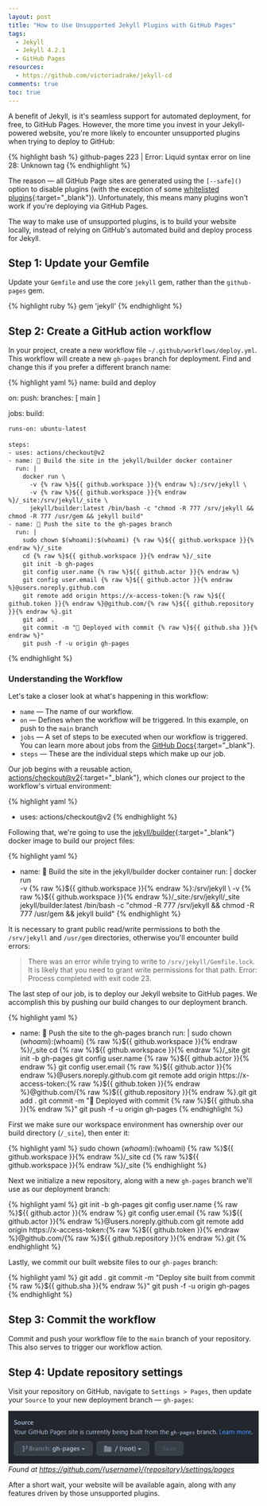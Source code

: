 ```yaml
---
layout: post
title: "How to Use Unsupported Jekyll Plugins with GitHub Pages"
tags:
  - Jekyll
  - Jekyll 4.2.1
  - GitHub Pages
resources:
  - https://github.com/victoriadrake/jekyll-cd
comments: true
toc: true
---
```


A benefit of Jekyll, is it's seamless support for automated deployment, for free, to GitHub Pages. However, the more time you invest in your Jekyll-powered website, you're more likely to encounter unsupported plugins when trying to deploy to GitHub:

{% highlight bash %}
github-pages 223 | Error:  Liquid syntax error on line 28: Unknown tag
{% endhighlight %}

The reason — all GitHub Page sites are generated using the `[--safe]()` option to disable plugins (with the exception of some [whitelisted plugins](https://pages.github.com/versions/){:target="_blank"}). Unfortunately, this means many plugins won't work if you're deploying via GitHub Pages.

The way to make use of unsupported plugins, is to build your website locally, instead of relying on GitHub's automated build and deploy process for Jekyll.

## Step 1: Update your Gemfile

Update your `Gemfile` and use the core `jekyll` gem, rather than the `github-pages` gem.

{% highlight ruby %}
gem 'jekyll'
{% endhighlight %}

## Step 2: Create a GitHub action workflow

In your project, create a new workflow file `~/.github/workflows/deploy.yml`. This workflow will create a new `gh-pages` branch for deployment. Find and change this if you prefer a different branch name:

{% highlight yaml %}
name: build and deploy

on:
  push:
    branches: [ main ]

jobs:
  build:

    runs-on: ubuntu-latest

    steps:
    - uses: actions/checkout@v2
    - name: 🔨 Build the site in the jekyll/builder docker container
      run: |
        docker run \
          -v {% raw %}${{ github.workspace }}{% endraw %}:/srv/jekyll \
          -v {% raw %}${{ github.workspace }}{% endraw %}/_site:/srv/jekyll/_site \
          jekyll/builder:latest /bin/bash -c "chmod -R 777 /srv/jekyll && chmod -R 777 /usr/gem && jekyll build"
    - name: 🧪 Push the site to the gh-pages branch
      run: |
        sudo chown $(whoami):$(whoami) {% raw %}${{ github.workspace }}{% endraw %}/_site
        cd {% raw %}${{ github.workspace }}{% endraw %}/_site
        git init -b gh-pages
        git config user.name {% raw %}${{ github.actor }}{% endraw %}
        git config user.email {% raw %}${{ github.actor }}{% endraw %}@users.noreply.github.com
        git remote add origin https://x-access-token:{% raw %}${{ github.token }}{% endraw %}@github.com/{% raw %}${{ github.repository }}{% endraw %}.git
        git add .
        git commit -m "🧪 Deployed with commit {% raw %}${{ github.sha }}{% endraw %}"
        git push -f -u origin gh-pages
{% endhighlight %}

### Understanding the Workflow

Let's take a closer look at what's happening in this workflow:

- `name` — The name of our workflow.
- `on` — Defines when the workflow will be triggered. In this example, on push to the `main` branch
- `jobs` — A set of steps to be executed when our workflow is triggered. You can learn more about jobs from the [GitHub Docs](https://docs.github.com/en/actions/learn-github-actions/understanding-github-actions#jobs){:target="_blank"}.
- `steps` — These are the individual steps which make up our job. 

Our job begins with a reusable action, [actions/checkout@v2](https://github.com/marketplace/actions/checkout){:target="_blank"}, which clones our project to the workflow's virtual environment:

{% highlight yaml %}
- uses: actions/checkout@v2
{% endhighlight %}

Following that, we're going to use the [jekyll/builder](https://hub.docker.com/r/jekyll/builder){:target="_blank"} docker image to build our project files:

{% highlight yaml %}
- name: 🔨 Build the site in the jekyll/builder docker container
  run: |
    docker run \
    -v {% raw %}${{ github.workspace }}{% endraw %}:/srv/jekyll \
    -v {% raw %}${{ github.workspace }}{% endraw %}/_site:/srv/jekyll/_site \
    jekyll/builder:latest /bin/bash -c "chmod -R 777 /srv/jekyll && chmod -R 777 /usr/gem && jekyll build"
{% endhighlight %}

It is necessary to grant public read/write permissions to both the `/srv/jekyll` and `/usr/gem` directories, otherwise you'll encounter build errors:

> There was an error while trying to write to `/srv/jekyll/Gemfile.lock`. It is
> likely that you need to grant write permissions for that path.
> Error: Process completed with exit code 23.

The last step of our job, is to deploy our Jekyll website to GitHub pages. We accomplish this by pushing our build changes to our deployment branch.

{% highlight yaml %}
- name: 🧪 Push the site to the gh-pages branch
  run: |
    sudo chown $(whoami):$(whoami) {% raw %}${{ github.workspace }}{% endraw %}/_site
    cd {% raw %}${{ github.workspace }}{% endraw %}/_site
    git init -b gh-pages
    git config user.name {% raw %}${{ github.actor }}{% endraw %}
    git config user.email {% raw %}${{ github.actor }}{% endraw %}@users.noreply.github.com
    git remote add origin https://x-access-token:{% raw %}${{ github.token }}{% endraw %}@github.com/{% raw %}${{ github.repository }}{% endraw %}.git
    git add .
    git commit -m "🧪 Deployed with commit {% raw %}${{ github.sha }}{% endraw %}"
    git push -f -u origin gh-pages
{% endhighlight %}

First we make sure our workspace environment has ownership over our build directory (`/_site`), then enter it:

{% highlight yaml %}
sudo chown $(whoami):$(whoami) {% raw %}${{ github.workspace }}{% endraw %}/_site
cd {% raw %}${{ github.workspace }}{% endraw %}/_site
{% endhighlight %}

Next we initialize a new repository, along with a new `gh-pages` branch we'll use as our deployment branch:

{% highlight yaml %}
git init -b gh-pages
git config user.name {% raw %}${{ github.actor }}{% endraw %}
git config user.email {% raw %}${{ github.actor }}{% endraw %}@users.noreply.github.com
git remote add origin https://x-access-token:{% raw %}${{ github.token }}{% endraw %}@github.com/{% raw %}${{ github.repository }}{% endraw %}.git
{% endhighlight %}

Lastly, we commit our built website files to our `gh-pages` branch:

{% highlight yaml %}
git add .
git commit -m "Deploy site built from commit {% raw %}${{ github.sha }}{% endraw %}"
git push -f -u origin gh-pages
{% endhighlight %}

## Step 3: Commit the workflow

Commit and push your workflow file to the `main` branch of your repository. This also serves to trigger our workflow action.

## Step 4: Update repository settings

Visit your repository on GitHub, navigate to `Settings > Pages`, then update your `Source` to your new deployment branch — `gh-pages`:

![Image with caption](assets/pages-deploy-branch.png)
_Found at https://github.com/{username}/{repository}/settings/pages_

After a short wait, your website will be available again, along with any features driven by those unsupported plugins.